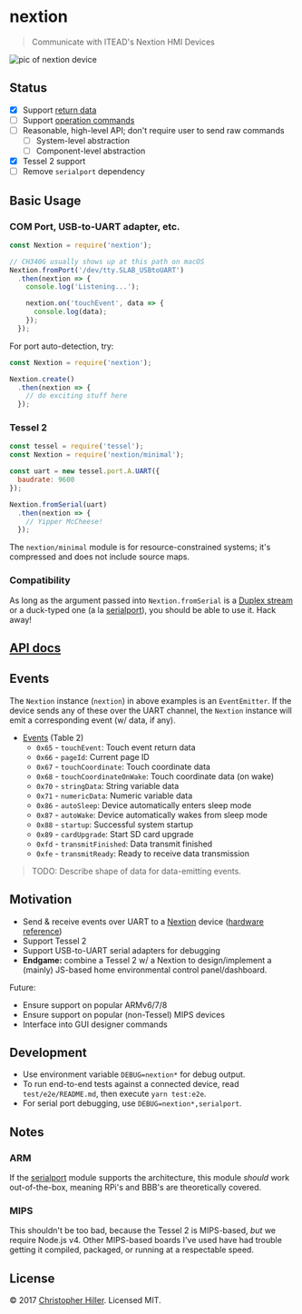 # nextion

> Communicate with ITEAD's Nextion HMI Devices

![pic of nextion device](https://cldup.com/clEx6-8m6M.png)

## Status

- [x] Support [return data](https://www.itead.cc/wiki/Nextion_Instruction_Set#Format_of_Device_Return_Data)
- [ ] Support [operation commands](https://www.itead.cc/wiki/Nextion_Instruction_Set#Classification_I:_Operation_Commands_of_Component_and_System)
- [ ] Reasonable, high-level API; don't require user to send raw commands
  - [ ] System-level abstraction
  - [ ] Component-level abstraction
- [x] Tessel 2 support
- [ ] Remove `serialport` dependency

## Basic Usage

### COM Port, USB-to-UART adapter, etc.

```js
const Nextion = require('nextion');

// CH340G usually shows up at this path on macOS
Nextion.fromPort('/dev/tty.SLAB_USBtoUART')
  .then(nextion => {
    console.log('Listening...');

    nextion.on('touchEvent', data => {
      console.log(data);
    });
  });
```

For port auto-detection, try:

```js
const Nextion = require('nextion');

Nextion.create()
  .then(nextion => {
    // do exciting stuff here
  });
```

### Tessel 2

```js
const tessel = require('tessel');
const Nextion = require('nextion/minimal');

const uart = new tessel.port.A.UART({
  baudrate: 9600
});

Nextion.fromSerial(uart)
  .then(nextion => {
    // Yipper McCheese!
  });
```

The `nextion/minimal` module is for resource-constrained systems; it's compressed and does not include source maps.

### Compatibility

As long as the argument passed into `Nextion.fromSerial` is a [Duplex stream](https://nodejs.org/api/stream.html#stream_class_stream_duplex) or a duck-typed one (a la [serialport](https://www.npmjs.com/package/serialport)), you should be able to use it.  Hack away!

## [API docs](https://doc.esdoc.org/github.com/boneskull/nextion/)

## Events

The `Nextion` instance (`nextion`) in above examples is an `EventEmitter`.  If the device sends any of these over the UART channel, the `Nextion` instance will emit a corresponding event (w/ data, if any).

- [Events](https://www.itead.cc/wiki/Nextion_Instruction_Set#Format_of_Device_Return_Data) (Table 2)
  - `0x65` - `touchEvent`: Touch event return data
  - `0x66` - `pageId`: Current page ID
  - `0x67` - `touchCoordinate`: Touch coordinate data
  - `0x68` - `touchCoordinateOnWake`: Touch coordinate data (on wake)
  - `0x70` - `stringData`: String variable data
  - `0x71` - `numericData`: Numeric variable data
  - `0x86` - `autoSleep`: Device automatically enters sleep mode
  - `0x87` - `autoWake`: Device automatically wakes from sleep mode
  - `0x88` - `startup`: Successful system startup
  - `0x89` - `cardUpgrade`: Start SD card upgrade
  - `0xfd` - `transmitFinished`: Data transmit finished
  - `0xfe` - `transmitReady`: Ready to receive data transmission

> TODO: Describe shape of data for data-emitting events.

## Motivation

- Send & receive events over UART to a [Nextion](https://www.itead.cc/display/nextion.html) device ([hardware reference](https://www.itead.cc/wiki/Nextion_Instruction_Set))
- Support Tessel 2
- Support USB-to-UART serial adapters for debugging
- **Endgame:** combine a Tessel 2 w/ a Nextion to design/implement a (mainly) JS-based home environmental control panel/dashboard.

Future:

- Ensure support on popular ARMv6/7/8
- Ensure support on popular (non-Tessel) MIPS devices
- Interface into GUI designer commands

## Development

- Use environment variable `DEBUG=nextion*` for debug output.
- To run end-to-end tests against a connected device, read `test/e2e/README.md`, then execute `yarn test:e2e`.
- For serial port debugging, use `DEBUG=nextion*,serialport`.

## Notes

### ARM

If the [serialport](https://www.npmjs.com/package/serialport) module supports the architecture, this module *should* work out-of-the-box, meaning RPi's and BBB's are theoretically covered.

### MIPS

This shouldn't be too bad, because the Tessel 2 is MIPS-based, *but* we require Node.js v4.  Other MIPS-based boards I've used have had trouble getting it compiled, packaged, or running at a respectable speed.

## License

:copyright: 2017 [Christopher Hiller](https://github.com/boneskull).  Licensed MIT.
